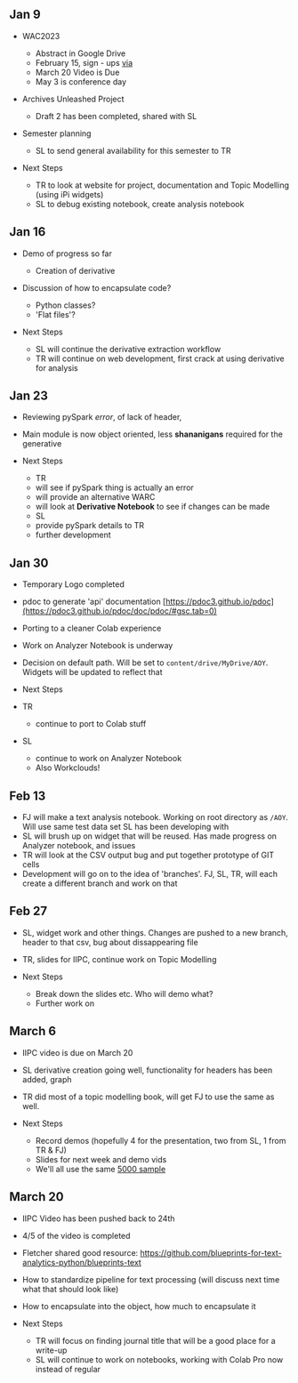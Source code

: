 
## Jan 9

- WAC2023
  - Abstract in Google Drive
  - February 15, sign - ups [via](https://netpreserve.org/ga2023/registration/)
  - March 20 Video is Due
  - May 3 is conference day

- Archives Unleashed Project
  - Draft 2 has been completed, shared with SL

- Semester planning
  - SL to send general availability for this semester to TR

- Next Steps
  - TR to look at website for project, documentation and Topic Modelling (using iPi widgets)
  - SL to debug existing notebook, create analysis notebook

## Jan 16

- Demo of progress so far
  - Creation of derivative
- Discussion of how to encapsulate code?
  - Python classes?
  - 'Flat files'?

- Next Steps
  - SL will continue the derivative extraction workflow
  - TR will continue on web development, first crack at using derivative for analysis


## Jan 23

- Reviewing pySpark _error_, of lack of header, 
- Main module is now object oriented, less **shananigans** required for the generative

- Next Steps
  - TR
   - will see if pySpark thing is actually an error
   - will provide an alternative WARC
   - will look at **Derivative Notebook** to see if changes can be made
  - SL
   - provide pySpark details to TR
   - further development

## Jan 30

 - Temporary Logo completed
 - pdoc to generate 'api' documentation [https://pdoc3.github.io/pdoc](https://pdoc3.github.io/pdoc/doc/pdoc/#gsc.tab=0)
 - Porting to a cleaner Colab experience
 - Work on Analyzer Notebook is underway
 - Decision on default path. Will be set to `content/drive/MyDrive/AOY`. Widgets will be updated to reflect that


 - Next Steps
  - TR
    - continue to port to Colab stuff
  - SL
    - continue to work on Analyzer Notebook
    - Also Workclouds!

## Feb 13

- FJ will make a text analysis notebook. Working on root directory as `/AOY`. Will use same test data set SL has been developing with
- SL will brush up on widget that will be reused. Has made progress on Analyzer notebook, and issues
- TR will look at the CSV output bug and put together prototype of GIT cells
- Development will go on to the idea of 'branches'. FJ, SL, TR, will each create a different branch and work on that 


## Feb 27
 
 - SL, widget work and other things. Changes are pushed to a new branch, header to that csv, bug about dissappearing file
 - TR, slides for IIPC, continue work on Topic Modelling

- Next Steps
  - Break down the slides etc. Who will demo what?
  - Further work on 

## March 6

  - IIPC video is due on March 20
  - SL derivative creation going well, functionality for headers has been added, graph
  - TR did most of a topic modelling book, will get FJ to use the same as well.

  - Next Steps
    - Record demos (hopefully 4 for the presentation, two from SL, 1 from TR & FJ)
    - Slides for next week and demo vids
    - We'll all use the same [5000 sample](https://raw.githubusercontent.com/BrockDSL/ARCH_Data_Explore/main/niagara_sample.csv)

## March 20

  - IIPC Video has been pushed back to 24th
  - 4/5 of the video is completed
  - Fletcher shared good resource: https://github.com/blueprints-for-text-analytics-python/blueprints-text
  - How to standardize pipeline for text processing (will discuss next time what that should look like)
  - How to encapsulate into the object, how much to encapsulate it


  - Next Steps
    - TR will focus on finding journal title that will be a good place for a write-up
    - SL will continue to work on notebooks, working with Colab Pro now instead of regular

